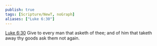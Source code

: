 ```yaml
---
publish: true
tags: [Scripture/NewT, noGraph]
aliases: ["Luke 6:30"]
---
```

[Luke 6:30](https://churchofjesuschrist.org/study/scriptures/nt/luke/6?lang=eng&id=p30#p30) Give to every man that asketh of thee; and of him that taketh away thy goods ask them not again.
